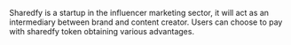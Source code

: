 Sharedfy is a startup in the influencer marketing sector, it will act as an intermediary between brand and content creator.
Users can choose to pay with sharedfy token obtaining various advantages.
